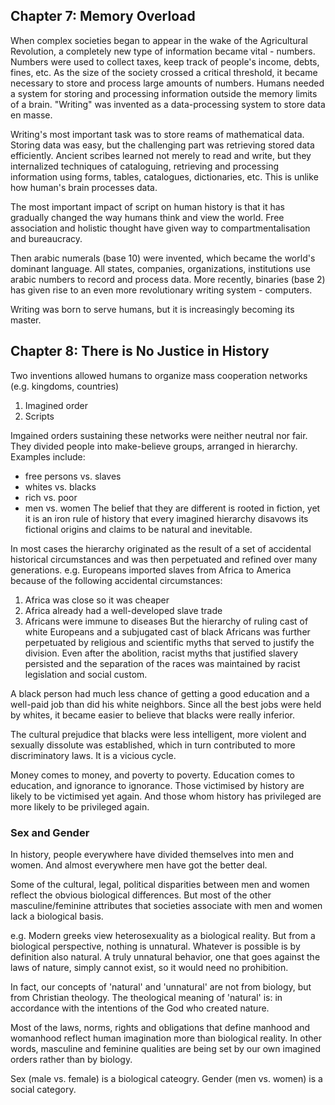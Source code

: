 ## Chapter 7: Memory Overload

When complex societies began to appear in the wake of the Agricultural Revolution, a completely new type of information became vital - numbers.
Numbers were used to collect taxes, keep track of people's income, debts, fines, etc.
As the size of the society crossed a critical threshold, it became necessary to store and process large amounts of numbers.
Humans needed a system for storing and processing information outside the memory limits of a brain.
"Writing" was invented as a data-processing system to store data en masse.

Writing's most important task was to store reams of mathematical data.
Storing data was easy, but the challenging part was retrieving stored data efficiently.
Ancient scribes learned not merely to read and write, but they internalized techniques of cataloguing, retrieving and processing information using forms, tables, catalogues, dictionaries, etc. This is unlike how human's brain processes data.

The most important impact of script on human history is that it has gradually changed the way humans think and view the world. Free association and holistic thought have given way to compartmentalisation and bureaucracy.

Then arabic numerals (base 10) were invented, which became the world's dominant language. All states, companies, organizations, institutions use arabic numbers to record and process data.
More recently, binaries (base 2) has given rise to an even more revolutionary writing system - computers.

Writing was born to serve humans, but it is increasingly becoming its master.

## Chapter 8: There is No Justice in History

Two inventions allowed humans to organize mass cooperation networks (e.g. kingdoms, countries)
1. Imagined order
2. Scripts

Imgained orders sustaining these networks were neither neutral nor fair. They divided people into make-believe groups, arranged in hierarchy.
Examples include:
- free persons vs. slaves
- whites vs. blacks
- rich vs. poor
- men vs. women
The belief that they are different is rooted in fiction, yet it is an iron rule of history that every imagined hierarchy disavows its fictional origins and claims to be natural and inevitable. 

In most cases the hierarchy originated as the result of a set of accidental historical circumstances and was then perpetuated and refined over many generations.
e.g.
Europeans imported slaves from Africa to America because of the following accidental circumstances:
1. Africa was close so it was cheaper
2. Africa already had a well-developed slave trade
3. Africans were immune to diseases
But the hierarchy of ruling cast of white Europeans and a subjugated cast of black Africans was further perpetuated by religious and scientific myths that served to justify the division. 
Even after the abolition, racist myths that justified slavery persisted and the separation of the races was maintained by racist legislation and social custom.

A black person had much less chance of getting a good education and a well-paid job than did his white neighbors. Since all the best jobs were held by whites, it became easier to believe that blacks were really inferior. 

The cultural prejudice that blacks were less intelligent, more violent and sexually dissolute was established, which in turn contributed to more discriminatory laws. It is a vicious cycle.

Money comes to money, and poverty to poverty. Education comes to education, and ignorance to ignorance. Those victimised by history are likely to be victimised yet again. And those whom history has privileged are more likely to be privileged again.

### Sex and Gender
In history, people everywhere have divided themselves into men and women. And almost everywhere men have got the better deal.

Some of the cultural, legal, political disparities between men and women reflect the obvious biological differences. But most of the other masculine/feminine attributes that societies associate with men and women lack a biological basis.

e.g. Modern greeks view heterosexuality as a biological reality. But from a biological perspective, nothing is unnatural. Whatever is possible is by definition also natural. A truly unnatural behavior, one that goes against the laws of nature, simply cannot exist, so it would need no prohibition.

In fact, our concepts of 'natural' and 'unnatural' are not from biology, but from Christian theology. The theological meaning of 'natural' is: in accordance with the intentions of the God who created nature.

Most of the laws, norms, rights and obligations that define manhood and womanhood reflect human imagination more than biological reality.
In other words, masculine and feminine qualities are being set by our own imagined orders rather than by biology.

Sex (male vs. female) is a biological cateogry.
Gender (men vs. women) is a social category.
